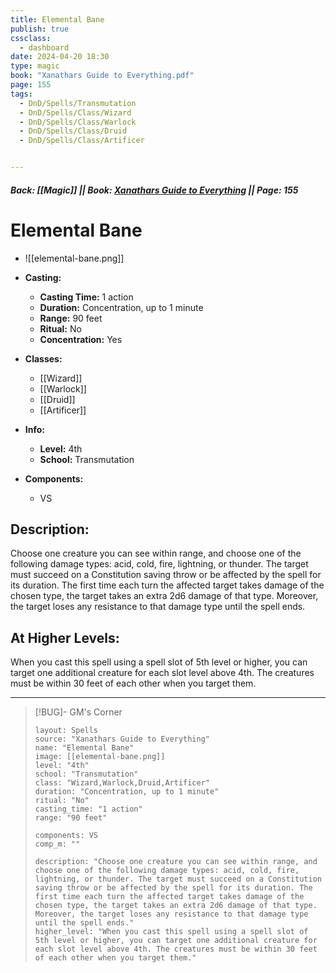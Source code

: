 ```yaml
---
title: Elemental Bane
publish: true
cssclass:
  - dashboard
date: 2024-04-20 18:30
type: magic
book: "Xanathars Guide to Everything.pdf"
page: 155
tags:
  - DnD/Spells/Transmutation
  - DnD/Spells/Class/Wizard
  - DnD/Spells/Class/Warlock
  - DnD/Spells/Class/Druid
  - DnD/Spells/Class/Artificer


---
```


##### Back: [[Magic]] || Book: [Xanathars Guide to Everything](https://drive.google.com/drive/folders/1O5bhpYizcIT5xxAoLOuzCRht_PVS7VSG?usp=sharing) || Page: 155

# Elemental Bane
- ![[elemental-bane.png]]
- **Casting:**
    - **Casting Time:** 1 action
    - **Duration:** Concentration, up to 1 minute
    - **Range:** 90 feet
    - **Ritual:** No
    - **Concentration:** Yes
- **Classes:**
    - [[Wizard]]
    - [[Warlock]]
    - [[Druid]]
    - [[Artificer]]

- **Info:**
    - **Level:** 4th
    - **School:** Transmutation
- **Components:**
    - VS


## Description:
Choose one creature you can see within range, and choose one of the following damage types: acid, cold, fire, lightning, or thunder. The target must succeed on a Constitution saving throw or be affected by the spell for its duration. The first time each turn the affected target takes damage of the chosen type, the target takes an extra 2d6 damage of that type. Moreover, the target loses any resistance to that damage type until the spell ends.

## At Higher Levels:
When you cast this spell using a spell slot of 5th level or higher, you can target one additional creature for each slot level above 4th. The creatures must be within 30 feet of each other when you target them.

---

> [!BUG]- GM's Corner
>
> ```statblock
> layout: Spells
> source: "Xanathars Guide to Everything"
> name: "Elemental Bane"
> image: [[elemental-bane.png]]
> level: "4th"
> school: "Transmutation"
> class: "Wizard,Warlock,Druid,Artificer"
> duration: "Concentration, up to 1 minute"
> ritual: "No"
> casting_time: "1 action"
> range: "90 feet"
>
> components: VS
> comp_m: ""
>
> description: "Choose one creature you can see within range, and choose one of the following damage types: acid, cold, fire, lightning, or thunder. The target must succeed on a Constitution saving throw or be affected by the spell for its duration. The first time each turn the affected target takes damage of the chosen type, the target takes an extra 2d6 damage of that type. Moreover, the target loses any resistance to that damage type until the spell ends."
> higher_level: "When you cast this spell using a spell slot of 5th level or higher, you can target one additional creature for each slot level above 4th. The creatures must be within 30 feet of each other when you target them."
> ```
